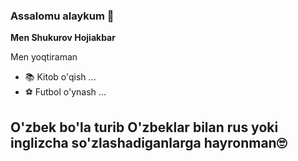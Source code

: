 ### Assalomu alaykum 👋

**Men Shukurov Hojiakbar**

Men yoqtiraman

- 📚 Kitob o'qish ...
- ⚽ Futbol o'ynash ...
## **O'zbek** bo'la turib **O'zbeklar** bilan rus yoki inglizcha so'zlashadiganlarga hayronman🙄

